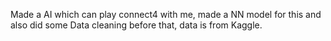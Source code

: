Made a AI which can play connect4 with me, made a NN model for this and also did some Data cleaning before that, data is from Kaggle.
